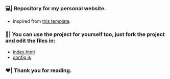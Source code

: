 ### 💻| Repository for my personal website.
- Inspired from [this template](https://github.com/hashirshoaeb/home).

### 🌟| You can use the project for yourself too, just fork the project and edit the files in:
- [index.html](https://github.com/noneedofit/mysite/blob/main/build/index.html)
- [config.js](https://github.com/noneedofit/mysite/blob/main/src/config/config.js)

### ❤️| Thank you for reading.
